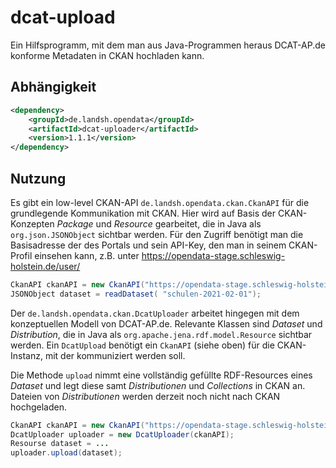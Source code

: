 # dcat-upload

Ein Hilfsprogramm, mit dem man aus Java-Programmen heraus DCAT-AP.de konforme Metadaten in CKAN hochladen kann.


## Abhängigkeit

```xml
<dependency>
    <groupId>de.landsh.opendata</groupId>
    <artifactId>dcat-uploader</artifactId>
    <version>1.1.1</version>
</dependency>
```

## Nutzung

Es gibt ein low-level CKAN-API `de.landsh.opendata.ckan.CkanAPI` für die grundlegende Kommunikation mit CKAN. Hier wird auf Basis der CKAN-Konzepten *Package* und *Resource* gearbeitet, die in Java als `org.json.JSONObject` sichtbar werden. Für den Zugriff benötigt man die Basisadresse der des Portals und sein API-Key, den man in seinem CKAN-Profil einsehen kann, z.B. unter https://opendata-stage.schleswig-holstein.de/user/

```java
CkanAPI ckanAPI = new CkanAPI("https://opendata-stage.schleswig-holstein.de", new ApiKey("5f6c2da3-dfdc-4c88-a129-22acb129526b"));
JSONObject dataset = readDataset( "schulen-2021-02-01");
```

Der `de.landsh.opendata.ckan.DcatUploader` arbeitet hingegen mit dem konzeptuellen Modell von DCAT-AP.de. Relevante Klassen sind *Dataset* und *Distribution*, die in Java als `org.apache.jena.rdf.model.Resource` sichtbar werden. Ein `DcatUpload` benötigt ein `CkanAPI` (siehe oben) für die CKAN-Instanz, mit der kommuniziert werden soll.

Die Methode `upload` nimmt eine vollständig gefüllte RDF-Resources eines *Dataset* und legt diese samt *Distributionen* und *Collections* in CKAN an. Dateien von *Distributionen* werden derzeit noch nicht nach CKAN hochgeladen.

```java
CkanAPI ckanAPI = new CkanAPI("https://opendata-stage.schleswig-holstein.de", new ApiKey("5f6c2da3-dfdc-4c88-a129-22acb129526b"));
DcatUploader uploader = new DcatUploader(ckanAPI);
Resourse dataset = ...
uploader.upload(dataset);
```
